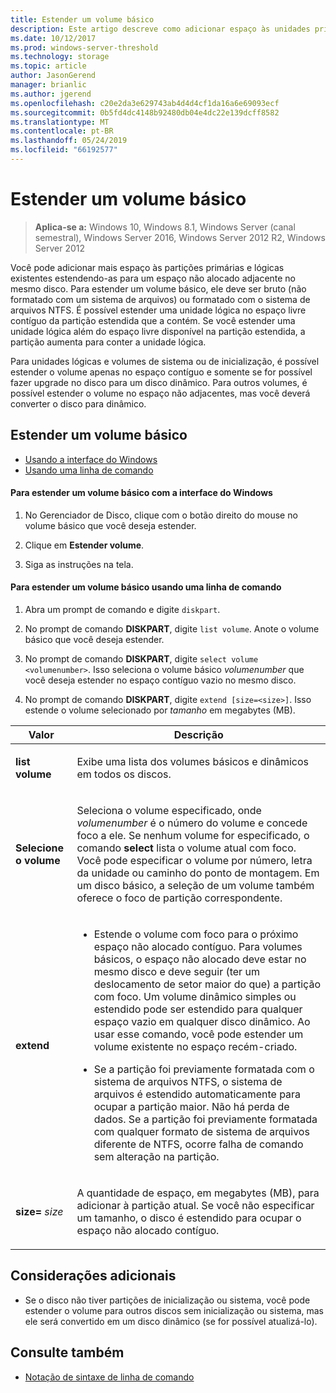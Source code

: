 ```yaml
---
title: Estender um volume básico
description: Este artigo descreve como adicionar espaço às unidades primária e lógicas estendendo um volume básico
ms.date: 10/12/2017
ms.prod: windows-server-threshold
ms.technology: storage
ms.topic: article
author: JasonGerend
manager: brianlic
ms.author: jgerend
ms.openlocfilehash: c20e2da3e629743ab4d4d4cf1da16a6e69093ecf
ms.sourcegitcommit: 0b5fd4dc4148b92480db04e4dc22e139dcff8582
ms.translationtype: MT
ms.contentlocale: pt-BR
ms.lasthandoff: 05/24/2019
ms.locfileid: "66192577"
---
```

# <a name="extend-a-basic-volume"></a>Estender um volume básico

> **Aplica-se a:** Windows 10, Windows 8.1, Windows Server (canal semestral), Windows Server 2016, Windows Server 2012 R2, Windows Server 2012

Você pode adicionar mais espaço às partições primárias e lógicas existentes estendendo-as para um espaço não alocado adjacente no mesmo disco. Para estender um volume básico, ele deve ser bruto (não formatado com um sistema de arquivos) ou formatado com o sistema de arquivos NTFS. É possível estender uma unidade lógica no espaço livre contíguo da partição estendida que a contém. Se você estender uma unidade lógica além do espaço livre disponível na partição estendida, a partição aumenta para conter a unidade lógica.

Para unidades lógicas e volumes de sistema ou de inicialização, é possível estender o volume apenas no espaço contíguo e somente se for possível fazer upgrade no disco para um disco dinâmico. Para outros volumes, é possível estender o volume no espaço não adjacentes, mas você deverá converter o disco para dinâmico.

## <a name="extending-a-basic-volume"></a>Estender um volume básico

-   [Usando a interface do Windows](#to-extend-a-basic-volume-using-the-windows-interface)
-   [Usando uma linha de comando](#to-extend-a-basic-volume-using-a-command-line)

#### <a name="to-extend-a-basic-volume-using-the-windows-interface"></a>Para estender um volume básico com a interface do Windows

1. No Gerenciador de Disco, clique com o botão direito do mouse no volume básico que você deseja estender.

2. Clique em **Estender volume**.

3. Siga as instruções na tela.

#### <a name="to-extend-a-basic-volume-using-a-command-line"></a>Para estender um volume básico usando uma linha de comando

1. Abra um prompt de comando e digite `diskpart`.

2. No prompt de comando **DISKPART**, digite `list volume`. Anote o volume básico que você deseja estender.

3. No prompt de comando **DISKPART**, digite `select volume <volumenumber>`. Isso seleciona o volume básico *volumenumber* que você deseja estender no espaço contíguo vazio no mesmo disco.

4. No prompt de comando **DISKPART**, digite `extend [size=<size>]`. Isso estende o volume selecionado por *tamanho* em megabytes (MB).

| Valor | Descrição |
| --- | --- |
| <p>**list volume**</p> | <p>Exibe uma lista dos volumes básicos e dinâmicos em todos os discos.</p> |
| <p>**Selecione o volume**</p> | <p>Seleciona o volume especificado, onde <em>volumenumber</em> é o número do volume e concede foco a ele. Se nenhum volume for especificado, o comando **select** lista o volume atual com foco. Você pode especificar o volume por número, letra da unidade ou caminho do ponto de montagem. Em um disco básico, a seleção de um volume também oferece o foco de partição correspondente.</p> |
| <p>**extend**</p> | <p><ul><li>Estende o volume com foco para o próximo espaço não alocado contíguo. Para volumes básicos, o espaço não alocado deve estar no mesmo disco e deve seguir (ter um deslocamento de setor maior do que) a partição com foco. Um volume dinâmico simples ou estendido pode ser estendido para qualquer espaço vazio em qualquer disco dinâmico. Ao usar esse comando, você pode estender um volume existente no espaço recém-criado.</p></li ><p><li>Se a partição foi previamente formatada com o sistema de arquivos NTFS, o sistema de arquivos é estendido automaticamente para ocupar a partição maior. Não há perda de dados. Se a partição foi previamente formatada com qualquer formato de sistema de arquivos diferente de NTFS, ocorre falha de comando sem alteração na partição.</p></li></ul>|
| <p>**size=** <em>size</em></p> | <p>A quantidade de espaço, em megabytes (MB), para adicionar à partição atual. Se você não especificar um tamanho, o disco é estendido para ocupar o espaço não alocado contíguo.</p> |

## <a name="additional-considerations"></a>Considerações adicionais

-   Se o disco não tiver partições de inicialização ou sistema, você pode estender o volume para outros discos sem inicialização ou sistema, mas ele será convertido em um disco dinâmico (se for possível atualizá-lo).

## <a name="see-also"></a>Consulte também

-   [Notação de sintaxe de linha de comando](https://technet.microsoft.com/library/cc742449(v=ws.11).aspx)
